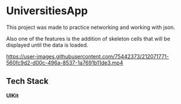 # UniversitiesApp

This project was made to practice networking and working with json.

Also one of the features is the addition of skeleton cells that will be displayed until the data is loaded.


https://user-images.githubusercontent.com/75442373/212071771-560fc9d2-d00c-496a-8537-1a7691b11de3.mp4


## Tech Stack

**UIKit**
